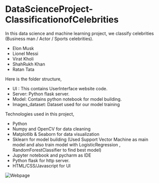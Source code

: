 # DataScienceProject-ClassificationofCelebrities

In this data science and machine learning project, we classify celebrities (Business man / Actor / Sports celebrities).
- Elon Musk
- Lionel Messi
- Virat Kholi
- ShahRukh Khan
- Ratan Tata

Here is the folder structure,

- UI : This contains UserInterface website code.
- Server: Python flask server.
- Model: Contains python notebook for model building.
- Images_dataset: Dataset used for our model training

Technologies used in this project,

- Python
- Numpy and OpenCV for data cleaning
- Matplotlib & Seaborn for data visualization
- Sklearn for model building (Used Support Vector Machine as main model and also train model with LogisticRegression , RandomForestClassifier to find best model)
- Jupyter notebook and pycharm as IDE
- Python flask for http server.
- HTML/CSS/Javascript for UI

![Webpage](https://user-images.githubusercontent.com/83868776/185039769-c81a7b33-ce32-49c4-81b5-d244e69112ab.png)


